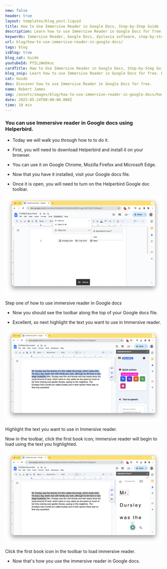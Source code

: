 ```yaml
---
new: false
header: true
layout: templates/blog_post.liquid
title: How to Use Immersive Reader in Google Docs, Step-by-Step Guide
description: Learn how to use Immersive Reader in Google Docs for free. Follow our step-by-step guide to enable and utilize this powerful dyslexia software tool.
keywords: Immersive Reader, Google Docs, dyslexia software, step-by-step guide, accessibility software, Helperbird, dyslexia fonts, dyslexia software, reading mode, text reader, voice typing
url: blog/how-to-use-immersive-reader-in-google-docs/
tags: blog
isBlog: true
blog_cat: Guide
youtubeId: PfILiWebkuc
cardTitle: How to Use Immersive Reader in Google Docs, Step-by-Step Guide
blog_snip: Learn how to use Immersive Reader in Google Docs for free. Follow our step-by-step guide to enable and utilize this powerful dyslexia software tool.
cat: Guide
des: Discover how to use Immersive Reader in Google Docs for free.
name: Robert James
img: /assets/images/blog/how-to-use-immersive-reader-in-google-docs/how-to-turn-on-helperbirds-google-toolbar.png
date: 2023-05-24T00:00:00.000Z
time: 10 min
---
```



### You can use Immersive reader in Google docs using Helperbird.

- Today we will walk you through how to to do it.

- First, you will need to download Helperbird and install it on your browser.

- You can use it on Google Chrome, Mozilla Firefox and Microsoft Edge.

- Now that you have it installed, visit your Google docs file.

- Once it is open, you will need to turn on the Helperbird Google doc toolbar.

![Step one of how to use immersive reader in Google docs](/assets/images/blog/how-to-use-immersive-reader-in-google-docs/how-to-turn-on-helperbirds-google-toolbar.png)

Step one of how to use immersive reader in Google docs

- Now you should see the toolbar along the top of your Google docs file.

- Excellent, so next highlight the text you want to use in Immersive reader.

![Highlight the text you want to use in Immersive reader.](/assets/images/blog/how-to-use-immersive-reader-in-google-docs/highlight-the-text-in-google-docs-to-use-immersive-reader.png)

Highlight the text you want to use in Immersive reader.

Now in the toolbar, click the first book icon; immersive reader will begin to load using the text
you highlighted.

![Click the first book icon in the toolbar to load immersive reader.](/assets/images/blog/how-to-use-immersive-reader-in-google-docs/immersive-reader-loading-in-google-docs.png)

Click the first book icon in the toolbar to load immersive reader.

- Now that's how you use the immersive reader in Google docs.
